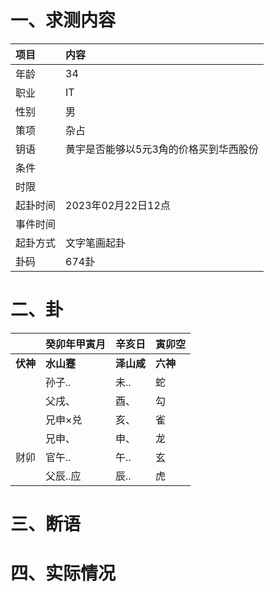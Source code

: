 # 一、求测内容
|项目|内容|
|:-|:-|
|年龄|34|
|职业|IT|
|性别|男|
|策项|杂占|
|钥语|黄宇是否能够以5元3角的价格买到华西股份|
|条件||
|时限||
|起卦时间|2023年02月22日12点|
|事件时间||
|起卦方式|文字笔画起卦|
|卦码|674卦|

# 二、卦
||癸卯年甲寅月|辛亥日|寅卯空|
|:-|:-|:-|:-|
|**伏神**|**水山蹇**|**泽山咸**|**六神**|
||孙子..|未..|蛇|
||父戌、|酉、|勾|
||兄申×兑|亥、|雀|
||兄申、|申、|龙|
|财卯|官午..|午..|玄|
||父辰..应|辰..|虎|


# 三、断语

# 四、实际情况